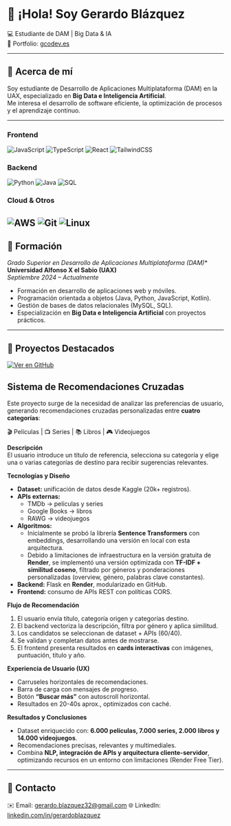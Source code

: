# 👋 ¡Hola! Soy Gerardo Blázquez  

💻 Estudiante de DAM | Big Data & IA  
📌 Portfolio: [gcodev.es](https://gcodev.es/)  

---

## 🔷 Acerca de mí  

Soy estudiante de Desarrollo de Aplicaciones Multiplataforma (DAM) en la UAX, especializado en **Big Data e Inteligencia Artificial**.  
Me interesa el desarrollo de software eficiente, la optimización de procesos y el aprendizaje continuo.  

---

### Frontend  
![JavaScript](https://img.shields.io/badge/JavaScript-323330?style=for-the-badge&logo=javascript&logoColor=F7DF1E) ![TypeScript](https://img.shields.io/badge/TypeScript-007ACC?style=for-the-badge&logo=typescript&logoColor=white) ![React](https://img.shields.io/badge/React-20232A?style=for-the-badge&logo=react&logoColor=61DAFB) ![TailwindCSS](https://img.shields.io/badge/Tailwind_CSS-38B2AC?style=for-the-badge&logo=tailwind-css&logoColor=white)  

### Backend  
![Python](https://img.shields.io/badge/Python-14354C?style=for-the-badge&logo=python&logoColor=yellow) ![Java](https://img.shields.io/badge/Java-ED8B00?style=for-the-badge&logo=java&logoColor=white) ![SQL](https://img.shields.io/badge/SQL-025E8C?style=for-the-badge&logo=database&logoColor=white)  

### Cloud & Otros  
![AWS](https://img.shields.io/badge/Amazon_AWS-FF9900?style=for-the-badge&logo=amazonaws&logoColor=white) ![Git](https://img.shields.io/badge/Git-F05032?style=for-the-badge&logo=git&logoColor=white) ![Linux](https://img.shields.io/badge/Linux-FCC624?style=for-the-badge&logo=linux&logoColor=black)  
---

## 🔷 Formación  
*Grado Superior en Desarrollo de Aplicaciones Multiplataforma (DAM)**  
  **Universidad Alfonso X el Sabio (UAX)**  
  _Septiembre 2024 – Actualmente_  
  - Formación en desarrollo de aplicaciones web y móviles.  
  - Programación orientada a objetos (Java, Python, JavaScript, Kotlin).  
  - Gestión de bases de datos relacionales (MySQL, SQL).  
  - Especialización en **Big Data e Inteligencia Artificial** con proyectos prácticos.

---


## 🔷 Proyectos Destacados  
[![Ver en GitHub](https://img.shields.io/badge/🔗%20Ver%20en%20GitHub-181717?style=for-the-badge&logo=github)](https://github.com/GerardoBlazquez/dataset)  


## Sistema de Recomendaciones Cruzadas  
Este proyecto surge de la necesidad de analizar las preferencias de usuario, generando recomendaciones cruzadas personalizadas entre **cuatro categorías**:  

🎬 Películas | 📺 Series | 📚 Libros | 🎮 Videojuegos  


**Descripción**  
El usuario introduce un título de referencia, selecciona su categoría y elige una o varias categorías de destino para recibir sugerencias relevantes.  


**Tecnologías y Diseño**  
- **Dataset:** unificación de datos desde Kaggle (20k+ registros).  
- **APIs externas:**  
  - TMDb → películas y series  
  - Google Books → libros  
  - RAWG → videojuegos  
- **Algoritmos:**  
  - Inicialmente se probó la librería **Sentence Transformers** con embeddings, desarrollando una versión en local con esta arquitectura.  
  - Debido a limitaciones de infraestructura en la versión gratuita de **Render**, se implementó una versión optimizada con **TF-IDF + similitud coseno**, filtrado por géneros y ponderaciones personalizadas (overview, género, palabras clave constantes).  
- **Backend:** Flask en **Render**, modularizado en GitHub.  
- **Frontend:** consumo de APIs REST con políticas CORS.

  
**Flujo de Recomendación**  
1. El usuario envía título, categoría origen y categorías destino.  
2. El backend vectoriza la descripción, filtra por género y aplica similitud.  
3. Los candidatos se seleccionan de dataset + APIs (60/40).  
4. Se validan y completan datos antes de mostrarse.  
5. El frontend presenta resultados en **cards interactivas** con imágenes, puntuación, título y año.  


**Experiencia de Usuario (UX)**  
- Carruseles horizontales de recomendaciones.  
- Barra de carga con mensajes de progreso.  
- Botón **“Buscar más”** con autoscroll horizontal.  
- Resultados en 20-40s aprox., optimizados con caché.  


**Resultados y Conclusiones**  
- Dataset enriquecido con: **6.000 películas, 7.000 series, 2.000 libros y 14.000 videojuegos**.  
- Recomendaciones precisas, relevantes y multimediales.  
- Combina **NLP, integración de APIs y arquitectura cliente-servidor**, optimizando recursos en un entorno con limitaciones (Render Free Tier).  

---


## 🔷 Contacto  
✉️ Email: gerardo.blazquez32@gmail.com
🌐 LinkedIn: [linkedin.com/in/gerardoblazquez](https://www.linkedin.com/in/gerardo-bl%C3%A1zquez-moreno-a71551195/)  
